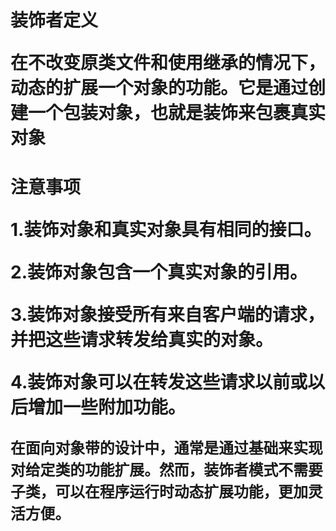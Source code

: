 <h1>装饰者定义

<p> 在不改变原类文件和使用继承的情况下，动态的扩展一个对象的功能。它是通过创建一个包装对象，也就是装饰来包裹真实对象

<h1>注意事项
<p>1.装饰对象和真实对象具有相同的接口。
<p>2.装饰对象包含一个真实对象的引用。
<p>3.装饰对象接受所有来自客户端的请求，并把这些请求转发给真实的对象。
<p>4.装饰对象可以在转发这些请求以前或以后增加一些附加功能。<br/>

`在面向对象带的设计中，通常是通过基础来实现对给定类的功能扩展。然而，装饰者模式不需要子类，可以在程序运行时动态扩展功能，更加灵活方便。`

<h1>